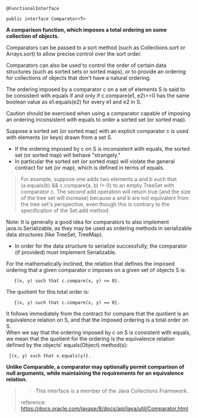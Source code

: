 `@FunctionalInterface`

`public interface Comparator<T>`

**A comparison function, which imposes a total ordering on some collection of objects.**

Comparators can be passed to a sort method (such as Collections.sort or Arrays.sort) to allow precise control over the sort order. 

Comparators can also be used to control the order of certain data structures (such as sorted sets or sorted maps), or to provide an ordering for collections of objects that don't have a natural ordering.

The ordering imposed by a comparator c on a set of elements S is said to be consistent with equals if and only if c.compare(e1, e2)==0 has the same boolean value as e1.equals(e2) for every e1 and e2 in S.

Caution should be exercised when using a comparator capable of imposing an ordering inconsistent with equals to order a sorted set (or sorted map). 

Suppose a sorted set (or sorted map) with an explicit comparator c is used with elements (or keys) drawn from a set S.<br />
* If the ordering imposed by c on S is inconsistent with equals, the sorted set (or sorted map) will behave "strangely." <br />
* In particular the sorted set (or sorted map) will violate the general contract for set (or map), which is defined in terms of equals.

>For example, suppose one adds two elements a and b such that (a.equals(b) && c.compare(a, b) != 0) to an empty TreeSet with comparator c.
>The second add operation will return true (and the size of the tree set will increase) because a and b are not equivalent from the tree set's perspective, even though this is contrary to the specification of the Set.add method.

Note: It is generally a good idea for comparators to also implement java.io.Serializable, as they may be used as ordering methods in serializable data structures (like TreeSet, TreeMap).<br />
* In order for the data structure to serialize successfully, the comparator (if provided) must implement Serializable.

For the mathematically inclined, the relation that defines the imposed ordering that a given comparator c imposes on a given set of objects S is:

       {(x, y) such that c.compare(x, y) <= 0}.


The quotient for this total order is:

       {(x, y) such that c.compare(x, y) == 0}.


It follows immediately from the contract for compare that the quotient is an equivalence relation on S, and that the imposed ordering is a total order on S.<br />
When we say that the ordering imposed by c on S is consistent with equals, we mean that the quotient for the ordering is the equivalence relation defined by the objects' equals(Object) method(s):

     {(x, y) such that x.equals(y)}. 

**Unlike Comparable, a comparator may optionally permit comparison of null arguments, while maintaining the requirements for an equivalence relation.**

>>This interface is a member of the Java Collections Framework.
>
>reference: https://docs.oracle.com/javase/8/docs/api/java/util/Comparator.html